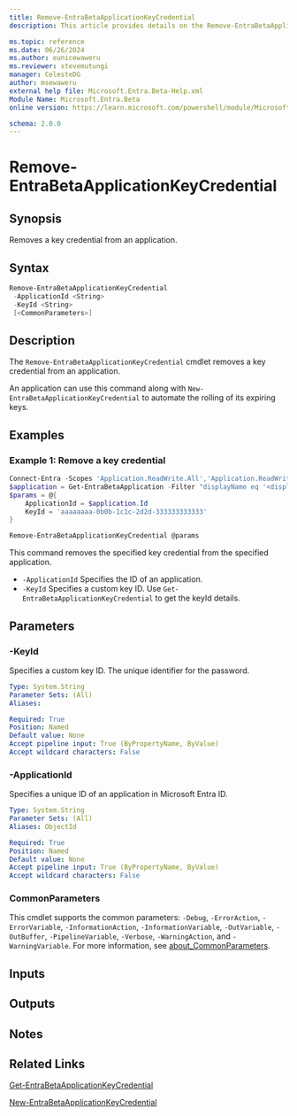 ```yaml
---
title: Remove-EntraBetaApplicationKeyCredential
description: This article provides details on the Remove-EntraBetaApplicationKeyCredential command.

ms.topic: reference
ms.date: 06/26/2024
ms.author: eunicewaweru
ms.reviewer: stevemutungi
manager: CelesteDG
author: msewaweru
external help file: Microsoft.Entra.Beta-Help.xml
Module Name: Microsoft.Entra.Beta
online version: https://learn.microsoft.com/powershell/module/Microsoft.Entra.Beta/Remove-EntraBetaApplicationKeyCredential

schema: 2.0.0
---
```


# Remove-EntraBetaApplicationKeyCredential

## Synopsis

Removes a key credential from an application.

## Syntax

```powershell
Remove-EntraBetaApplicationKeyCredential
 -ApplicationId <String>
 -KeyId <String>
 [<CommonParameters>]
```

## Description

The `Remove-EntraBetaApplicationKeyCredential` cmdlet removes a key credential from an application.

An application can use this command along with `New-EntraBetaApplicationKeyCredential` to automate the rolling of its expiring keys.

## Examples

### Example 1: Remove a key credential

```powershell
Connect-Entra -Scopes 'Application.ReadWrite.All','Application.ReadWrite.OwnedBy'
$application = Get-EntraBetaApplication -Filter "displayName eq '<displayName>'"
$params = @{
    ApplicationId = $application.Id
    KeyId = 'aaaaaaaa-0b0b-1c1c-2d2d-333333333333'
}

Remove-EntraBetaApplicationKeyCredential @params
```

This command removes the specified key credential from the specified application.

- `-ApplicationId` Specifies the ID of an application.
- `-KeyId` Specifies a custom key ID. Use `Get-EntraBetaApplicationKeyCredential` to get the keyId details.

## Parameters

### -KeyId

Specifies a custom key ID. The unique identifier for the password.

```yaml
Type: System.String
Parameter Sets: (All)
Aliases:

Required: True
Position: Named
Default value: None
Accept pipeline input: True (ByPropertyName, ByValue)
Accept wildcard characters: False
```

### -ApplicationId

Specifies a unique ID of an application in Microsoft Entra ID.

```yaml
Type: System.String
Parameter Sets: (All)
Aliases: ObjectId

Required: True
Position: Named
Default value: None
Accept pipeline input: True (ByPropertyName, ByValue)
Accept wildcard characters: False
```

### CommonParameters

This cmdlet supports the common parameters: `-Debug`, `-ErrorAction`, `-ErrorVariable`, `-InformationAction`, `-InformationVariable`, `-OutVariable`, `-OutBuffer`, `-PipelineVariable`, `-Verbose`, `-WarningAction`, and `-WarningVariable`. For more information, see [about_CommonParameters](https://go.microsoft.com/fwlink/?LinkID=113216).

## Inputs

## Outputs

## Notes

## Related Links

[Get-EntraBetaApplicationKeyCredential](Get-EntraBetaApplicationKeyCredential.md)

[New-EntraBetaApplicationKeyCredential](New-EntraBetaApplicationKeyCredential.md)
